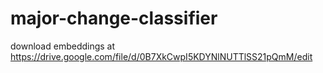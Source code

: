 # major-change-classifier

download embeddings at 
https://drive.google.com/file/d/0B7XkCwpI5KDYNlNUTTlSS21pQmM/edit
